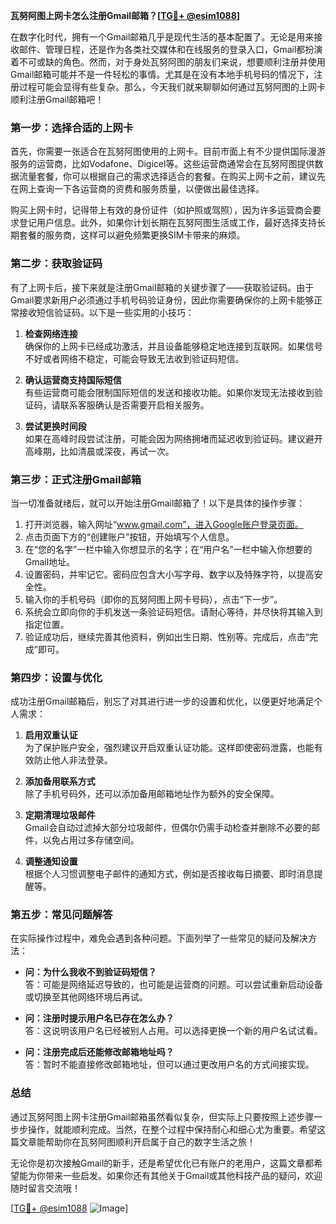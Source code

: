 **瓦努阿图上网卡怎么注册Gmail邮箱？[[TG💪+ @esim1088](https://t.me/s/esim1088)]**

在数字化时代，拥有一个Gmail邮箱几乎是现代生活的基本配置了。无论是用来接收邮件、管理日程，还是作为各类社交媒体和在线服务的登录入口，Gmail都扮演着不可或缺的角色。然而，对于身处瓦努阿图的朋友们来说，想要顺利注册并使用Gmail邮箱可能并不是一件轻松的事情。尤其是在没有本地手机号码的情况下，注册过程可能会显得有些复杂。那么，今天我们就来聊聊如何通过瓦努阿图的上网卡顺利注册Gmail邮箱吧！

### **第一步：选择合适的上网卡**

首先，你需要一张适合在瓦努阿图使用的上网卡。目前市面上有不少提供国际漫游服务的运营商，比如Vodafone、Digicel等。这些运营商通常会在瓦努阿图提供数据流量套餐，你可以根据自己的需求选择适合的套餐。在购买上网卡之前，建议先在网上查询一下各运营商的资费和服务质量，以便做出最佳选择。

购买上网卡时，记得带上有效的身份证件（如护照或驾照），因为许多运营商会要求登记用户信息。此外，如果你计划长期在瓦努阿图生活或工作，最好选择支持长期套餐的服务商，这样可以避免频繁更换SIM卡带来的麻烦。

### **第二步：获取验证码**

有了上网卡后，接下来就是注册Gmail邮箱的关键步骤了——获取验证码。由于Gmail要求新用户必须通过手机号码验证身份，因此你需要确保你的上网卡能够正常接收短信验证码。以下是一些实用的小技巧：

1. **检查网络连接**  
   确保你的上网卡已经成功激活，并且设备能够稳定地连接到互联网。如果信号不好或者网络不稳定，可能会导致无法收到验证码短信。

2. **确认运营商支持国际短信**  
   有些运营商可能会限制国际短信的发送和接收功能。如果你发现无法接收到验证码，请联系客服确认是否需要开启相关服务。

3. **尝试更换时间段**  
   如果在高峰时段尝试注册，可能会因为网络拥堵而延迟收到验证码。建议避开高峰期，比如清晨或深夜，再试一次。

### **第三步：正式注册Gmail邮箱**

当一切准备就绪后，就可以开始注册Gmail邮箱了！以下是具体的操作步骤：

1. 打开浏览器，输入网址“www.gmail.com”，进入Google账户登录页面。
2. 点击页面下方的“创建账户”按钮，开始填写个人信息。
3. 在“您的名字”一栏中输入你想显示的名字；在“用户名”一栏中输入你想要的Gmail地址。
4. 设置密码，并牢记它。密码应包含大小写字母、数字以及特殊字符，以提高安全性。
5. 输入你的手机号码（即你的瓦努阿图上网卡号码），点击“下一步”。
6. 系统会立即向你的手机发送一条验证码短信。请耐心等待，并尽快将其输入到指定位置。
7. 验证成功后，继续完善其他资料，例如出生日期、性别等。完成后，点击“完成”即可。

### **第四步：设置与优化**

成功注册Gmail邮箱后，别忘了对其进行进一步的设置和优化，以便更好地满足个人需求：

1. **启用双重认证**  
   为了保护账户安全，强烈建议开启双重认证功能。这样即使密码泄露，也能有效防止他人非法登录。

2. **添加备用联系方式**  
   除了手机号码外，还可以添加备用邮箱地址作为额外的安全保障。

3. **定期清理垃圾邮件**  
   Gmail会自动过滤掉大部分垃圾邮件，但偶尔仍需手动检查并删除不必要的邮件，以免占用过多存储空间。

4. **调整通知设置**  
   根据个人习惯调整电子邮件的通知方式，例如是否接收每日摘要、即时消息提醒等。

### **第五步：常见问题解答**

在实际操作过程中，难免会遇到各种问题。下面列举了一些常见的疑问及解决方法：

- **问：为什么我收不到验证码短信？**  
  答：可能是网络延迟导致的，也可能是运营商的问题。可以尝试重新启动设备或切换至其他网络环境后再试。

- **问：注册时提示用户名已存在怎么办？**  
  答：这说明该用户名已经被别人占用。可以选择更换一个新的用户名试试看。

- **问：注册完成后还能修改邮箱地址吗？**  
  答：暂时不能直接修改邮箱地址，但可以通过更改用户名的方式间接实现。

### **总结**

通过瓦努阿图上网卡注册Gmail邮箱虽然看似复杂，但实际上只要按照上述步骤一步步操作，就能顺利完成。当然，在整个过程中保持耐心和细心尤为重要。希望这篇文章能帮助你在瓦努阿图顺利开启属于自己的数字生活之旅！

无论你是初次接触Gmail的新手，还是希望优化已有账户的老用户，这篇文章都希望能为你带来一些启发。如果你还有其他关于Gmail或其他科技产品的疑问，欢迎随时留言交流哦！

[[TG💪+ @esim1088](https://t.me/s/esim1088) ![Image](https://i.postimg.cc/4NQfJmqS/Snipaste-2025-05-13-00-14-12.png)]